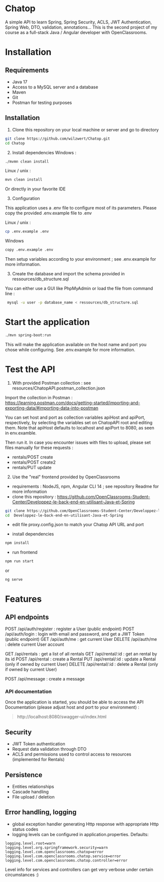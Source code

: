 # Chatop

A simple API to learn Spring, Spring Security, ACLS, JWT Authentication, Spring Web, DTO, validation, annotations... 
This is the second project of my course as a full-stack Java / Angular developer with OpenClassrooms.

# Installation
## Requirements
- Java 17
- Access to a MySQL server and a database
- Maven
- Git
- Postman for testing purposes

## Installation
1. Clone this repository on your local machine or server and go to directory

``` bash
git clone https://github.com/wilzwert/Chatop.git
cd Chatop
```

2. Install dependencies
Windows : 
``` bash
./mvmn clean install
```

Linux / unix :
``` bash
mvn clean install
```

Or directly in your favorite IDE

3. Configuration

This application uses a .env file to configure most of its parameters.
Please copy the provided .env.example file to .env

Linux / unix :
``` bash 
cp .env.example .env
```

Windows
``` bash 
copy .env.example .env
```

Then setup variables according to your environment ; see .env.example for more information.

3. Create the database and import the schema provided in ressources/db_structure.sql

You can either use a GUI like PhpMyAdmin or load the file from command line :

``` bash
 mysql -u user -p database_name < ressources/db_structure.sql
 ```

# Start the application

``` bash 
./mvn spring-boot:run
```

This will make the application available on the host name and port you chose while configuring. See .env.example for more information.

# Test the API
1. With provided Postman collection : see resources/ChatopAPI.postman_collection.json

Import the collection in Postman : https://learning.postman.com/docs/getting-started/importing-and-exporting-data/#importing-data-into-postman

You can set host and port as collection variables apiHost and apiPort, respectively,  by selecting the variables set on ChatopAPI root and editing them. 
Note that apiHost defaults to localhost and apiPort to 8080, as seen in env.examble.

Then run it. 
In case you encounter issues with files to upload, please set files manually for these requests :
- rentals/POST create
- rentals/POST create2
- rentals/PUT update

2. Use the "real" frontend provided by OpenClassrooms
- requirements : NodeJS, npm, Angular CLI 14 ; see repository Readme for more information 
- clone this repository : https://github.com/OpenClassrooms-Student-Center/Developpez-le-back-end-en-utilisant-Java-et-Spring
``` bash 
git clone https://github.com/OpenClassrooms-Student-Center/Developpez-le-back-end-en-utilisant-Java-et-Spring
cd  Developpez-le-back-end-en-utilisant-Java-et-Spring
```

- edit file proxy.config.json to match your Chatop API URL and port

- install dependencies
``` bash 
npm install
```

- run frontend
``` bash 
npm run start
```
or
``` bash 
ng serve
```

# Features
## API endpoints
POST /api/auth/register : register a User (public endpoint)
POST /api/auth/login : login with email and password, and get a JWT Token (public endpoint)
GET /api/auth/me : get current User
DELETE /api/auth/me : delete current User account 

GET /api/rentals : get a list of all rentals
GET /api/rental/:id : get an rental by its id
POST /api/rental : create a Rental
PUT /api/rental/:id : update a Rental (only if owned by current User)
DELETE /api/rental/:id : delete a Rental (only if owned by current User)

POST /api/message : create a message

### API documentation
Once the application is started, you should be able to access the API Documentation (please adjust host and port to your environment) :
> http://localhost:8080/swagger-ui/index.html

## Security
- JWT Token authentication
- Request data validation through DTO
- ACLS and permissions used to control access to resources (implemented for Rentals)

## Persistence
- Entities relationships
- Cascade handling
- File upload / deletion

## Error handling, logging
- global exception handler generating Http response with appropriate Http status codes
- logging levels can be configured in application.properties. Defaults:

```
logging.level.root=warn
logging.level.org.springframework.security=warn
logging.level.com.openclassrooms.chatop=error
logging.level.com.openclassrooms.chatop.service=error
logging.level.com.openclassrooms.chatop.controller=error
```

Level info for services and controllers can get very verbose under certain circumstances  :)









